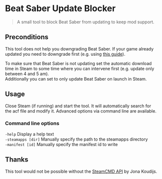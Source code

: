 ﻿# Beat Saber Update Blocker
> A small tool to block Beat Saber from updating to keep mod support.

## Preconditions
This tool does not help you downgrading Beat Saber. If your game already updated you need to downgrade first (e.g. using [this guide](https://steamcommunity.com/sharedfiles/filedetails/?id=1805934840)).

To make sure that Beat Saber is not updating set the automatic download time in Steam to some time where you can intervene first (e.g. update only between 4 and 5 am).\
Additionally you can set to only update Beat Saber on launch in Steam.

## Usage
Close Steam (if running) and start the tool. It will automatically search for the acf file and modify it. Advanced options via command line are available.

### Command line options
`-help` Display a help text\
`-steamapps [dir]` Manually specify the path to the steamapps directory\
`-manifest [id]` Manually specify the manifest id to write

## Thanks
This tool would not be possible without the [SteamCMD API](https://www.steamcmd.net) by Jona Koudijs.